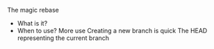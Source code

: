 The magic rebase

* What is it?
* When to use?
More use
Creating a new branch is quick
The HEAD representing the current branch
